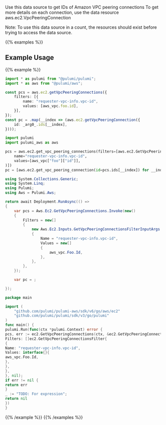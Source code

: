 Use this data source to get IDs of Amazon VPC peering connections
To get more details on each connection, use the data resource aws.ec2.VpcPeeringConnection

Note: To use this data source in a count, the resources should exist before trying to access
the data source.

{{% examples %}}
## Example Usage
{{% example %}}

```typescript
import * as pulumi from "@pulumi/pulumi";
import * as aws from "@pulumi/aws";

const pcs = aws.ec2.getVpcPeeringConnections({
    filters: [{
        name: "requester-vpc-info.vpc-id",
        values: [aws_vpc.foo.id],
    }],
});
const pc = .map(__index => (aws.ec2.getVpcPeeringConnection({
    id: _arg0_.ids[__index],
})));
```
```python
import pulumi
import pulumi_aws as aws

pcs = aws.ec2.get_vpc_peering_connections(filters=[aws.ec2.GetVpcPeeringConnectionsFilterArgs(
    name="requester-vpc-info.vpc-id",
    values=[aws_vpc["foo"]["id"]],
)])
pc = [aws.ec2.get_vpc_peering_connection(id=pcs.ids[__index]) for __index in range(len(pcs.ids))]
```
```csharp
using System.Collections.Generic;
using System.Linq;
using Pulumi;
using Aws = Pulumi.Aws;

return await Deployment.RunAsync(() => 
{
    var pcs = Aws.Ec2.GetVpcPeeringConnections.Invoke(new()
    {
        Filters = new[]
        {
            new Aws.Ec2.Inputs.GetVpcPeeringConnectionsFilterInputArgs
            {
                Name = "requester-vpc-info.vpc-id",
                Values = new[]
                {
                    aws_vpc.Foo.Id,
                },
            },
        },
    });

    var pc = ;

});
```
```go
package main

import (
	"github.com/pulumi/pulumi-aws/sdk/v6/go/aws/ec2"
	"github.com/pulumi/pulumi/sdk/v3/go/pulumi"
)
func main() {
pulumi.Run(func(ctx *pulumi.Context) error {
pcs, err := ec2.GetVpcPeeringConnections(ctx, &ec2.GetVpcPeeringConnectionsArgs{
Filters: []ec2.GetVpcPeeringConnectionsFilter{
{
Name: "requester-vpc-info.vpc-id",
Values: interface{}{
aws_vpc.Foo.Id,
},
},
},
}, nil);
if err != nil {
return err
}
_ := "TODO: For expression";
return nil
})
}
```
{{% /example %}}
{{% /examples %}}